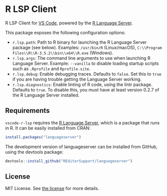 # R LSP Client

R LSP Client for [VS Code](https://code.visualstudio.com/), powered by the [R Language Server](https://github.com/REditorSupport/languageserver).

This package exposes the following configuration options:

- `r.lsp.path`: Path to R binary for launching the R Language Server package (see below). Examples: `/usr/bin/R` (Linux/macOS), `C:\\Program Files\\R\\R-3.5.2\\bin\\x64\\R.exe` (Windows).
- `r.lsp.args`: The command line arguments to use when launching R Language Server. Example: `--vanilla` to disable loading startup scripts such as `.Rprofile` and `Rprofile.site`.
- `r.lsp.debug`: Enable debugging traces. Defaults to `false`. Set this to `true` if you are having trouble getting the Language Server working.
- `r.lsp.diagnostics`: Enable linting of R code, using the lintr package. Defaults to `true`. To disable this, you must have at least version 0.2.7 of the R Language Server installed.

## Requirements

`vscode-r-lsp` requires the [R Language Server](https://github.com/REditorSupport/languageserver), which is a package that runs in R.
It can be easily installed from CRAN:

```r
install.packages("languageserver")
```

The development version of languageserver can be installed from GitHub, using the devtools package:

```r
devtools::install_github("REditorSupport/languageserver")
```

## License

MIT License.  See [the license](LICENSE) for more details.
